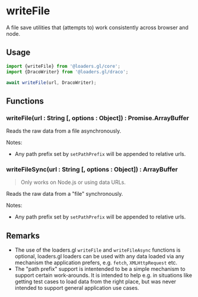 # writeFile

A file save utilities that (attempts to) work consistently across browser and node.

## Usage

```typescript
import {writeFile} from '@loaders.gl/core';
import {DracoWriter} from '@loaders.gl/draco';

await writeFile(url, DracoWriter);
```

## Functions

### writeFile(url : String [, options : Object]) : Promise.ArrayBuffer

Reads the raw data from a file asynchronously.

Notes:

- Any path prefix set by `setPathPrefix` will be appended to relative urls.

### writeFileSync(url : String [, options : Object]) : ArrayBuffer

> Only works on Node.js or using data URLs.

Reads the raw data from a "file" synchronously.

Notes:

- Any path prefix set by `setPathPrefix` will be appended to relative urls.

## Remarks

- The use of the loaders.gl `writeFile` and `writeFileAsync` functions is optional, loaders.gl loaders can be used with any data loaded via any mechanism the application prefers, e.g. `fetch`, `XMLHttpRequest` etc.
- The "path prefix" support is intentended to be a simple mechanism to support certain work-arounds. It is intended to help e.g. in situations like getting test cases to load data from the right place, but was never intended to support general application use cases.
